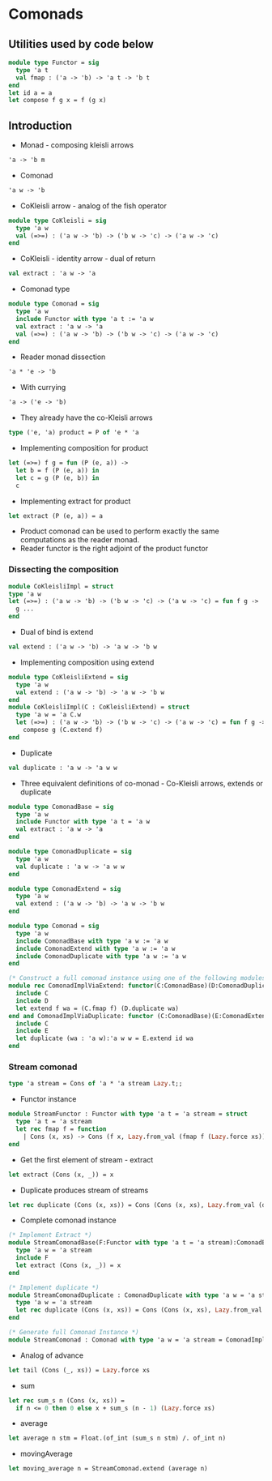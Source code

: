 # Comonads
## Utilities used by code below
```ocaml
module type Functor = sig
  type 'a t
  val fmap : ('a -> 'b) -> 'a t -> 'b t
end
let id a = a
let compose f g x = f (g x)
```
## Introduction
- Monad - composing kleisli arrows
```OCaml
'a -> 'b m
```
- Comonad
```OCaml
'a w -> 'b
```
- CoKleisli arrow - analog of the fish operator
```ocaml
module type CoKleisli = sig
  type 'a w
  val (=>=) : ('a w -> 'b) -> ('b w -> 'c) -> ('a w -> 'c)
end
```
- CoKleisli - identity arrow - dual of return
```OCaml
val extract : 'a w -> 'a
```
- Comonad type
```ocaml
module type Comonad = sig
  type 'a w
  include Functor with type 'a t := 'a w
  val extract : 'a w -> 'a
  val (=>=) : ('a w -> 'b) -> ('b w -> 'c) -> ('a w -> 'c)
end
```
- Reader monad dissection
```OCaml
'a * 'e -> 'b
```
- With currying
```OCaml
'a -> ('e -> 'b)
```
- They already have the co-Kleisli arrows
```ocaml
type ('e, 'a) product = P of 'e * 'a
```
- Implementing composition for product
```ocaml
let (=>=) f g = fun (P (e, a)) ->
  let b = f (P (e, a)) in
  let c = g (P (e, b)) in
  c
```
- Implementing extract for product
```ocaml
let extract (P (e, a)) = a
```
- Product comonad can be used to perform exactly the same computations as the reader monad.
- Reader functor is the right adjoint of the product functor
### Dissecting the composition
```OCaml
module CoKleisliImpl = struct
type 'a w
let (=>=) : ('a w -> 'b) -> ('b w -> 'c) -> ('a w -> 'c) = fun f g ->
  g ...
end
```
- Dual of bind is extend
```OCaml
val extend : ('a w -> 'b) -> 'a w -> 'b w
```
- Implementing composition using extend
```ocaml
module type CoKleisliExtend = sig
  type 'a w
  val extend : ('a w -> 'b) -> 'a w -> 'b w
end
module CoKleisliImpl(C : CoKleisliExtend) = struct
  type 'a w = 'a C.w
  let (=>=) : ('a w -> 'b) -> ('b w -> 'c) -> ('a w -> 'c) = fun f g ->
    compose g (C.extend f)
end
```
- Duplicate
```OCaml
val duplicate : 'a w -> 'a w w
```
- Three equivalent definitions of co-monad - Co-Kleisli arrows, extends or duplicate
```ocaml
module type ComonadBase = sig
  type 'a w
  include Functor with type 'a t = 'a w
  val extract : 'a w -> 'a
end

module type ComonadDuplicate = sig
  type 'a w
  val duplicate : 'a w -> 'a w w
end

module type ComonadExtend = sig
  type 'a w
  val extend : ('a w -> 'b) -> 'a w -> 'b w
end

module type Comonad = sig
  type 'a w
  include ComonadBase with type 'a w := 'a w
  include ComonadExtend with type 'a w := 'a w
  include ComonadDuplicate with type 'a w := 'a w
end

(* Construct a full comonad instance using one of the following modules *)
module rec ComonadImplViaExtend: functor(C:ComonadBase)(D:ComonadDuplicate with type 'a w = 'a C.w) -> Comonad with type 'a w = 'a C.w = functor(C:ComonadBase)(D:ComonadDuplicate with type 'a w = 'a C.w) -> struct
  include C
  include D
  let extend f wa = (C.fmap f) (D.duplicate wa)
end and ComonadImplViaDuplicate: functor (C:ComonadBase)(E:ComonadExtend with type 'a w = 'a C.w) -> Comonad with type 'a w = 'a C.w = functor(C:ComonadBase)(E:ComonadExtend with type 'a w = 'a C.w) -> struct
  include C
  include E
  let duplicate (wa : 'a w):'a w w = E.extend id wa
end
```
### Stream comonad
```ocaml
type 'a stream = Cons of 'a * 'a stream Lazy.t;;
```
- Functor instance
```ocaml
module StreamFunctor : Functor with type 'a t = 'a stream = struct
  type 'a t = 'a stream
  let rec fmap f = function
    | Cons (x, xs) -> Cons (f x, Lazy.from_val (fmap f (Lazy.force xs)))
end
```
- Get the first element of stream - extract
```ocaml
let extract (Cons (x, _)) = x
```
- Duplicate produces stream of streams
```ocaml
let rec duplicate (Cons (x, xs)) = Cons (Cons (x, xs), Lazy.from_val (duplicate (Lazy.force xs)))
```
- Complete comonad instance
```ocaml
(* Implement Extract *)
module StreamComonadBase(F:Functor with type 'a t = 'a stream):ComonadBase with type 'a w = 'a stream = struct
  type 'a w = 'a stream
  include F
  let extract (Cons (x, _)) = x
end

(* Implement duplicate *)
module StreamComonadDuplicate : ComonadDuplicate with type 'a w = 'a stream = struct
  type 'a w = 'a stream
  let rec duplicate (Cons (x, xs)) = Cons (Cons (x, xs), Lazy.from_val (duplicate (Lazy.force xs)))
end

(* Generate full Comonad Instance *)
module StreamComonad : Comonad with type 'a w = 'a stream = ComonadImplViaExtend(StreamComonadBase(StreamFunctor))(StreamComonadDuplicate)
```
- Analog of advance
```ocaml
let tail (Cons (_, xs)) = Lazy.force xs
```
- sum
```ocaml
let rec sum_s n (Cons (x, xs)) = 
  if n <= 0 then 0 else x + sum_s (n - 1) (Lazy.force xs)
```
- average
```ocaml
let average n stm = Float.(of_int (sum_s n stm) /. of_int n)
```
- movingAverage
```ocaml
let moving_average n = StreamComonad.extend (average n)
```

